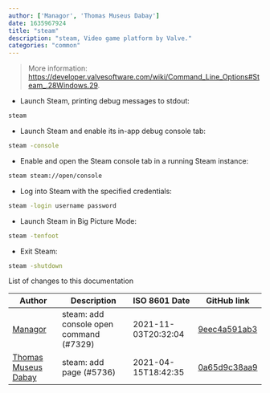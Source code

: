 ```yaml
---
author: ['Managor', 'Thomas Museus Dabay']
date: 1635967924
title: "steam"
description: "steam, Video game platform by Valve."
categories: "common"
---
```

> More information: <https://developer.valvesoftware.com/wiki/Command_Line_Options#Steam_.28Windows.29>.

- Launch Steam, printing debug messages to stdout:

```bash
steam
```

- Launch Steam and enable its in-app debug console tab:

```bash
steam -console
```

- Enable and open the Steam console tab in a running Steam instance:

```bash
steam steam://open/console
```

- Log into Steam with the specified credentials:

```bash
steam -login username password
```

- Launch Steam in Big Picture Mode:

```bash
steam -tenfoot
```

- Exit Steam:

```bash
steam -shutdown
```
List of changes to this documentation


Author | Description | ISO 8601 Date | GitHub link
------|-----|-----|-----
[Managor](mailto:42655600+Managor@users.noreply.github.com) | steam: add console open command (#7329) | 2021-11-03T20:32:04 | [9eec4a591ab3](https://github.com/tldr-pages/tldr/commit/9eec4a591ab35aaee4ac291b25c1a71eeed55f96)
[Thomas Museus Dabay](mailto:41303137+thomas-m-d@users.noreply.github.com) | steam: add page (#5736) | 2021-04-15T18:42:35 | [0a65d9c38aa9](https://github.com/tldr-pages/tldr/commit/0a65d9c38aa90b04d682cf3d99fb59c05690d54a)

